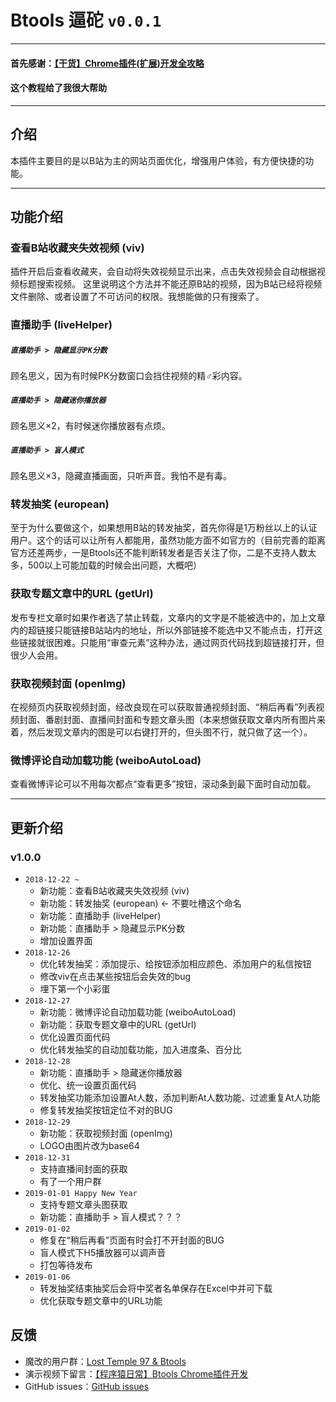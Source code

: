 # Btools 逼砣 `v0.0.1`

---

#### 首先感谢：[【干货】Chrome插件(扩展)开发全攻略](https://www.cnblogs.com/liuxianan/p/chrome-plugin-develop.html)
#### 这个教程给了我很大帮助

---

## 介绍
本插件主要目的是以B站为主的网站页面优化，增强用户体验，有方便快捷的功能。

---

## 功能介绍

### 查看B站收藏夹失效视频 (viv)
插件开启后查看收藏夹，会自动将失效视频显示出来，点击失效视频会自动根据视频标题搜索视频。
这里说明这个方法并不能还原B站的视频，因为B站已经将视频文件删除、或者设置了不可访问的权限。我想能做的只有搜索了。

### 直播助手 (liveHelper)

##### `直播助手 > 隐藏显示PK分数`
顾名思义，因为有时候PK分数窗口会挡住视频的精♂彩内容。

##### `直播助手 > 隐藏迷你播放器`
顾名思义×2，有时候迷你播放器有点烦。

##### `直播助手 > 盲人模式`
顾名思义×3，隐藏直播画面，只听声音。我怕不是有毒。

### 转发抽奖 (european)
至于为什么要做这个，如果想用B站的转发抽奖，首先你得是1万粉丝以上的认证用户。这个的话可以让所有人都能用，虽然功能方面不如官方的（目前完善的距离官方还差两步，一是Btools还不能判断转发者是否关注了你，二是不支持人数太多，500以上可能加载的时候会出问题，大概吧）

### 获取专题文章中的URL (getUrl)
发布专栏文章时如果作者选了禁止转载，文章内的文字是不能被选中的，加上文章内的超链接只能链接B站站内的地址，所以外部链接不能选中又不能点击，打开这些链接就很困难。只能用“审查元素”这种办法，通过网页代码找到超链接打开，但很少人会用。

### 获取视频封面 (openImg)
在视频页内获取视频封面，经改良现在可以获取普通视频封面、“稍后再看”列表视频封面、番剧封面、直播间封面和专题文章头图（本来想做获取文章内所有图片来着，然后发现文章内的图是可以右键打开的，但头图不行，就只做了这一个）。

### 微博评论自动加载功能 (weiboAutoLoad)
查看微博评论可以不用每次都点“查看更多”按钮，滚动条到最下面时自动加载。

---

## 更新介绍

### v1.0.0
* `2018-12-22 ~ `
   * 新功能：查看B站收藏夹失效视频 (viv)
   * 新功能：转发抽奖 (european) ← 不要吐槽这个命名
   * 新功能：直播助手 (liveHelper)
   * 新功能：直播助手 > 隐藏显示PK分数
   * 增加设置界面
* `2018-12-26`
   * 优化转发抽奖：添加提示、给按钮添加相应颜色、添加用户的私信按钮
   * 修改viv在点击某些按钮后会失效的bug
   * 埋下第一个小彩蛋
* `2018-12-27`
   * 新功能：微博评论自动加载功能 (weiboAutoLoad)
   * 新功能：获取专题文章中的URL (getUrl)
   * 优化设置页面代码
   * 优化转发抽奖的自动加载功能，加入进度条、百分比
* `2018-12-28`
   * 新功能：直播助手 > 隐藏迷你播放器
   * 优化、统一设置页面代码
   * 转发抽奖功能添加设置At人数，添加判断At人数功能、过滤重复At人功能
   * 修复转发抽奖按钮定位不对的BUG
* `2018-12-29`
   * 新功能：获取视频封面 (openImg)
   * LOGO由图片改为base64
* `2018-12-31`
   * 支持直播间封面的获取
   * 有了一个用户群
* `2019-01-01 Happy New Year`
   * 支持专题文章头图获取
   * 新功能：直播助手 > 盲人模式？？？
* `2019-01-02`
   * 修复在“稍后再看”页面有时会打不开封面的BUG
   * 盲人模式下H5播放器可以调声音
   * 打包等待发布
* `2019-01-06`
   * 转发抽奖结束抽奖后会将中奖者名单保存在Excel中并可下载
   * 优化获取专题文章中的URL功能

## 反馈
* 魔改的用户群：[Lost Temple 97 & Btools](https://jq.qq.com/?_wv=1027&k=5WdaKxF)
* 演示视频下留言：[【程序猿日常】Btools Chrome插件开发](https://www.bilibili.com/video/av38950957/)
* GitHub issues：[GitHub issues](https://github.com/imba97/Btools/issues)
